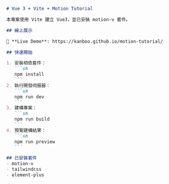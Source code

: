 ````markdown
# Vue 3 + Vite + Motion Tutorial

本專案使用 Vite 建立 Vue3，並已安裝 motion-v 套件。

## 線上展示

🚀 **Live Demo**: https://kanboo.github.io/motion-tutorial/

## 快速開始

1. 安裝相依套件：
   ```sh
   npm install
   ```
2. 執行開發伺服器：
   ```sh
   npm run dev
   ```
3. 建構專案：
   ```sh
   npm run build
   ```
4. 預覽建構結果：
   ```sh
   npm run preview
   ```

## 已安裝套件
- motion-v
- tailwindcss
- element-plus

````

